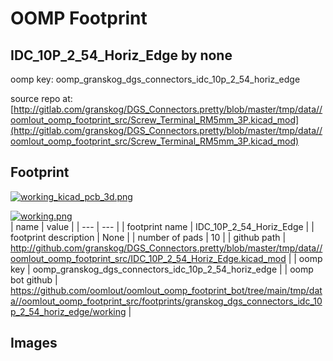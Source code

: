 # OOMP Footprint  
## IDC_10P_2_54_Horiz_Edge  by none  
  
oomp key: oomp_granskog_dgs_connectors_idc_10p_2_54_horiz_edge  
  
source repo at: [http://gitlab.com/granskog/DGS_Connectors.pretty/blob/master/tmp/data//oomlout_oomp_footprint_src/Screw_Terminal_RM5mm_3P.kicad_mod](http://gitlab.com/granskog/DGS_Connectors.pretty/blob/master/tmp/data//oomlout_oomp_footprint_src/Screw_Terminal_RM5mm_3P.kicad_mod)  
## Footprint  
  
[![working_kicad_pcb_3d.png](working_kicad_pcb_3d_600.png)](working_kicad_pcb_3d.png)  
  
[![working.png](working_600.png)](working.png)  
| name | value | 
| --- | --- | 
| footprint name | IDC_10P_2_54_Horiz_Edge | 
| footprint description | None | 
| number of pads | 10 | 
| github path | http://github.com/granskog/DGS_Connectors.pretty/blob/master/tmp/data//oomlout_oomp_footprint_src/IDC_10P_2_54_Horiz_Edge.kicad_mod | 
| oomp key | oomp_granskog_dgs_connectors_idc_10p_2_54_horiz_edge | 
| oomp bot github | https://github.com/oomlout/oomlout_oomp_footprint_bot/tree/main/tmp/data//oomlout_oomp_footprint_src/footprints/granskog_dgs_connectors_idc_10p_2_54_horiz_edge/working | 
## Images  
